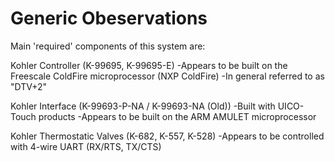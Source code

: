# Generic Obeservations

Main 'required' components of this system are:

Kohler Controller (K-99695, K-99695-E)
-Appears to be built on the Freescale ColdFire microprocessor (NXP ColdFire)
-In general referred to as "DTV+2"

Kohler Interface (K-99693-P-NA / K-99693-NA (Old))
-Built with UICO-Touch products
-Appears to be built on the ARM AMULET microprocessor

Kohler Thermostatic Valves (K-682, K-557, K-528)
-Appears to  be controlled with 4-wire UART (RX/RTS, TX/CTS)
